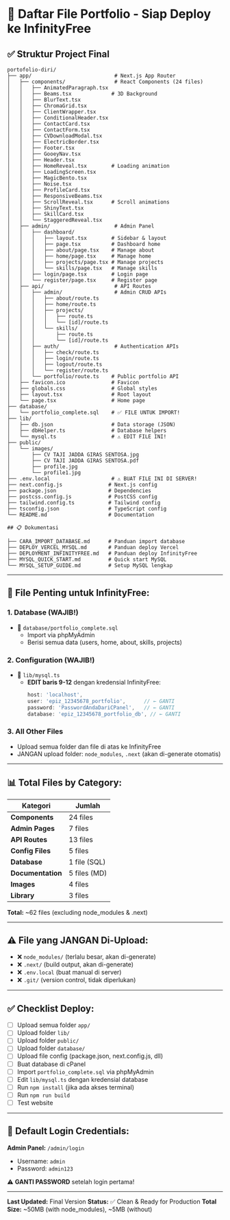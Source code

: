 # 📂 Daftar File Portfolio - Siap Deploy ke InfinityFree

## ✅ Struktur Project Final

```
portofolio-diri/
├── app/                           # Next.js App Router
│   ├── components/                # React Components (24 files)
│   │   ├── AnimatedParagraph.tsx
│   │   ├── Beams.tsx             # 3D Background
│   │   ├── BlurText.tsx
│   │   ├── ChromaGrid.tsx
│   │   ├── ClientWrapper.tsx
│   │   ├── ConditionalHeader.tsx
│   │   ├── ContactCard.tsx
│   │   ├── ContactForm.tsx
│   │   ├── CVDownloadModal.tsx
│   │   ├── ElectricBorder.tsx
│   │   ├── Footer.tsx
│   │   ├── GooeyNav.tsx
│   │   ├── Header.tsx
│   │   ├── HomeReveal.tsx        # Loading animation
│   │   ├── LoadingScreen.tsx
│   │   ├── MagicBento.tsx
│   │   ├── Noise.tsx
│   │   ├── ProfileCard.tsx
│   │   ├── ResponsiveBeams.tsx
│   │   ├── ScrollReveal.tsx      # Scroll animations
│   │   ├── ShinyText.tsx
│   │   ├── SkillCard.tsx
│   │   └── StaggeredReveal.tsx
│   ├── admin/                     # Admin Panel
│   │   ├── dashboard/
│   │   │   ├── layout.tsx        # Sidebar & layout
│   │   │   ├── page.tsx          # Dashboard home
│   │   │   ├── about/page.tsx    # Manage about
│   │   │   ├── home/page.tsx     # Manage home
│   │   │   ├── projects/page.tsx # Manage projects
│   │   │   └── skills/page.tsx   # Manage skills
│   │   ├── login/page.tsx        # Login page
│   │   └── register/page.tsx     # Register page
│   ├── api/                       # API Routes
│   │   ├── admin/                 # Admin CRUD APIs
│   │   │   ├── about/route.ts
│   │   │   ├── home/route.ts
│   │   │   ├── projects/
│   │   │   │   ├── route.ts
│   │   │   │   └── [id]/route.ts
│   │   │   └── skills/
│   │   │       ├── route.ts
│   │   │       └── [id]/route.ts
│   │   ├── auth/                  # Authentication APIs
│   │   │   ├── check/route.ts
│   │   │   ├── login/route.ts
│   │   │   ├── logout/route.ts
│   │   │   └── register/route.ts
│   │   └── portfolio/route.ts    # Public portfolio API
│   ├── favicon.ico               # Favicon
│   ├── globals.css               # Global styles
│   ├── layout.tsx                # Root layout
│   └── page.tsx                  # Home page
├── database/
│   └── portfolio_complete.sql    # ✅ FILE UNTUK IMPORT!
├── lib/
│   ├── db.json                   # Data storage (JSON)
│   ├── dbHelper.ts               # Database helpers
│   └── mysql.ts                  # ⚠️ EDIT FILE INI!
├── public/
│   └── images/
│       ├── CV TAJI JADDA GIRAS SENTOSA.jpg
│       ├── CV TAJI JADDA GIRAS SENTOSA.pdf
│       ├── profile.jpg
│       └── profile1.jpg
├── .env.local                    # ⚠️ BUAT FILE INI DI SERVER!
├── next.config.js               # Next.js config
├── package.json                 # Dependencies
├── postcss.config.js            # PostCSS config
├── tailwind.config.ts           # Tailwind config
├── tsconfig.json                # TypeScript config
└── README.md                    # Documentation

## 📋 Dokumentasi

├── CARA_IMPORT_DATABASE.md      # Panduan import database
├── DEPLOY_VERCEL_MYSQL.md       # Panduan deploy Vercel
├── DEPLOYMENT_INFINITYFREE.md   # Panduan deploy InfinityFree
├── MYSQL_QUICK_START.md         # Quick start MySQL
└── MYSQL_SETUP_GUIDE.md         # Setup MySQL lengkap
```

---

## 🎯 File Penting untuk InfinityFree:

### 1. **Database** (WAJIB!)
- 📁 `database/portfolio_complete.sql`
  - Import via phpMyAdmin
  - Berisi semua data (users, home, about, skills, projects)

### 2. **Configuration** (WAJIB!)
- 📄 `lib/mysql.ts`
  - **EDIT baris 9-12** dengan kredensial InfinityFree:
    ```typescript
    host: 'localhost',
    user: 'epiz_12345678_portfolio',      // ← GANTI
    password: 'PasswordAndaDariCPanel',   // ← GANTI
    database: 'epiz_12345678_portfolio_db', // ← GANTI
    ```

### 3. **All Other Files**
- Upload semua folder dan file di atas ke InfinityFree
- JANGAN upload folder: `node_modules`, `.next` (akan di-generate otomatis)

---

## 📊 Total Files by Category:

| Kategori | Jumlah |
|----------|--------|
| **Components** | 24 files |
| **Admin Pages** | 7 files |
| **API Routes** | 13 files |
| **Config Files** | 5 files |
| **Database** | 1 file (SQL) |
| **Documentation** | 5 files (MD) |
| **Images** | 4 files |
| **Library** | 3 files |

**Total:** ~62 files (excluding node_modules & .next)

---

## ⚠️ File yang JANGAN Di-Upload:

- ❌ `node_modules/` (terlalu besar, akan di-generate)
- ❌ `.next/` (build output, akan di-generate)
- ❌ `.env.local` (buat manual di server)
- ❌ `.git/` (version control, tidak diperlukan)

---

## ✅ Checklist Deploy:

- [ ] Upload semua folder `app/`
- [ ] Upload folder `lib/`
- [ ] Upload folder `public/`
- [ ] Upload folder `database/`
- [ ] Upload file config (package.json, next.config.js, dll)
- [ ] Buat database di cPanel
- [ ] Import `portfolio_complete.sql` via phpMyAdmin
- [ ] Edit `lib/mysql.ts` dengan kredensial database
- [ ] Run `npm install` (jika ada akses terminal)
- [ ] Run `npm run build`
- [ ] Test website

---

## 🔑 Default Login Credentials:

**Admin Panel:** `/admin/login`
- Username: `admin`
- Password: `admin123`

⚠️ **GANTI PASSWORD** setelah login pertama!

---

**Last Updated:** Final Version
**Status:** ✅ Clean & Ready for Production
**Total Size:** ~50MB (with node_modules), ~5MB (without)

